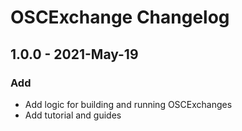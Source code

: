 # OSCExchange Changelog

## 1.0.0 - 2021-May-19

### Add

- Add logic for building and running OSCExchanges
- Add tutorial and guides